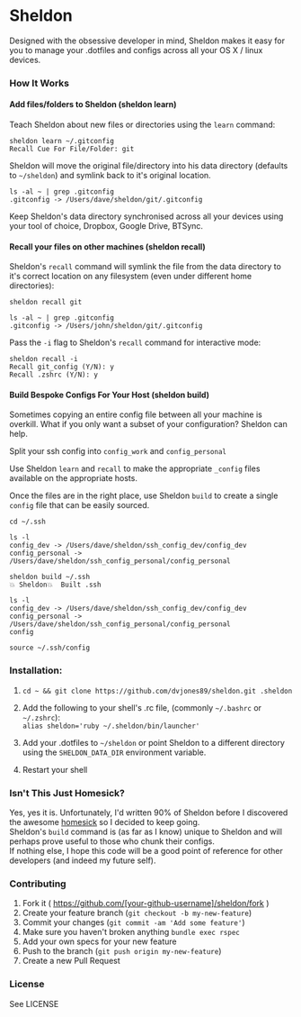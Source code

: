 # Sheldon

Designed with the obsessive developer in mind, Sheldon makes it easy for you to manage your .dotfiles and configs across all your OS X / linux devices.  

### How It Works
#### Add files/folders to Sheldon (sheldon learn)
Teach Sheldon about new files or directories using the `learn` command:
```shell
sheldon learn ~/.gitconfig
Recall Cue For File/Folder: git
```

Sheldon will move the original file/directory into his data directory (defaults to `~/sheldon`) and symlink back to it's original location.
```shell
ls -al ~ | grep .gitconfig
.gitconfig -> /Users/dave/sheldon/git/.gitconfig
```
Keep Sheldon's data directory synchronised across all your devices using your tool of choice, Dropbox, Google Drive, BTSync.

#### Recall your files on other machines (sheldon recall)
Sheldon's `recall` command will symlink the file from the data directory to it's correct location on any filesystem (even under different home directories):

```shell
sheldon recall git

ls -al ~ | grep .gitconfig
.gitconfig -> /Users/john/sheldon/git/.gitconfig
```

Pass the `-i` flag to Sheldon's `recall` command for interactive mode:
```shell
sheldon recall -i
Recall git_config (Y/N): y
Recall .zshrc (Y/N): y
```

#### Build Bespoke Configs For Your Host (sheldon build)
Sometimes copying an entire config file between all your machine is overkill. What if you only want a subset of your configuration? Sheldon can help.

Split your ssh config into `config_work` and `config_personal`

Use Sheldon `learn` and `recall` to make the appropriate `_config` files available on the appropriate hosts.

Once the files are in the right place, use Sheldon `build` to create a single `config` file that can be easily sourced.

```shell
cd ~/.ssh

ls -l
config_dev -> /Users/dave/sheldon/ssh_config_dev/config_dev
config_personal -> /Users/dave/sheldon/ssh_config_personal/config_personal

sheldon build ~/.ssh
💥 Sheldon💥  Built .ssh

ls -l
config_dev -> /Users/dave/sheldon/ssh_config_dev/config_dev
config_personal -> /Users/dave/sheldon/ssh_config_personal/config_personal
config

source ~/.ssh/config
```

### Installation:
1) `cd ~ && git clone https://github.com/dvjones89/sheldon.git .sheldon`

2) Add the following to your shell's .rc file, (commonly `~/.bashrc` or `~/.zshrc`):  
`alias sheldon='ruby ~/.sheldon/bin/launcher'`

3) Add your .dotfiles to `~/sheldon` or point Sheldon to a different directory using the `SHELDON_DATA_DIR` environment variable.

4) Restart your shell

### Isn't This Just Homesick?
Yes, yes it is. Unfortunately, I'd written 90% of Sheldon before I discovered the awesome [homesick](https://github.com/technicalpickles/homesick) so I decided to keep going.  
Sheldon's `build` command is (as far as I know) unique to Sheldon and will perhaps prove useful to those who chunk their configs.  
If nothing else, I hope this code will be a good point of reference for other developers (and indeed my future self).

### Contributing

1. Fork it ( https://github.com/[your-github-username]/sheldon/fork )
2. Create your feature branch (`git checkout -b my-new-feature`)
3. Commit your changes (`git commit -am 'Add some feature'`)
4. Make sure you haven't broken anything `bundle exec rspec`
5. Add your own specs for your new feature
6. Push to the branch (`git push origin my-new-feature`)
7. Create a new Pull Request

### License
See LICENSE
